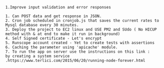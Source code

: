

    1.Improve input validation and error responses

    1. Can POST data and get response in JSON.
    2. Cron job scheduled in cronjob.js that saves the current rates to Mysql database every 30 minutes.
    3. Deploy the project to EC2 linux and USE PM2 and SUdo ( No HICUP method with & at end to make it run in background)
    4. Self Signed certificate - Let's encrypt
    5. Runscope account created - Yet to create tests with assertions
    6. Caching the parameter using 'apicache' module.
    7. To run the app on server use the instructions on this link :
	by creating a system service .https://www.terlici.com/2015/06/20/running-node-forever.html

    



